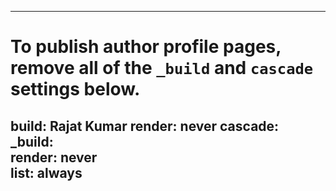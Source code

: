---	---
# To publish author profile pages, remove all of the `_build` and `cascade` settings below.	
build:	Rajat Kumar
  render: never	
cascade:	
  _build:	
    render: never	
    list: always	
---
